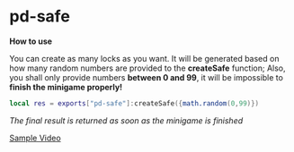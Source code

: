 
# pd-safe

**How to use**

You can create as many locks as you want. It will be generated based on how many random numbers are provided to the **createSafe** function;
Also, you shall only provide numbers **between 0 and 99**, it will be impossible to **finish the minigame properly!**
`````lua
local res = exports["pd-safe"]:createSafe({math.random(0,99)})
`````
*The final result is returned as soon as the minigame is finished*

[Sample Video](https://www.youtube.com/watch?v=bmsPNMACUsY)
